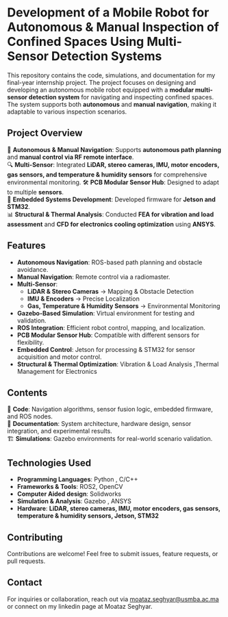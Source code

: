# **Development of a Mobile Robot for Autonomous & Manual Inspection of Confined Spaces Using Multi-Sensor Detection Systems**  

This repository contains the code, simulations, and documentation for my final-year internship project. The project focuses on designing and developing an autonomous mobile robot equipped with a **modular multi-sensor detection system** for navigating and inspecting confined spaces. The system supports both **autonomous** and **manual navigation**, making it adaptable to various inspection scenarios.  

## **Project Overview**  
🚀 **Autonomous & Manual Navigation**: Supports **autonomous path planning** and **manual control via RF remote interface**.  
🔍 **Multi-Sensor**: Integrated **LiDAR, stereo cameras, IMU, motor encoders, gas sensors, and temperature & humidity sensors** for comprehensive environmental monitoring.
🛠 **PCB Modular Sensor Hub**: Designed to adapt to multiple **sensors**.  
🎯 **Embedded Systems Development**: Developed firmware for **Jetson and STM32**.  
📊 **Structural & Thermal Analysis**: Conducted **FEA for vibration and load assessment** and **CFD for electronics cooling optimization** using **ANSYS**.  

## **Features**  
- **Autonomous Navigation**: ROS-based path planning and obstacle avoidance.  
- **Manual Navigation**: Remote control via a radiomaster.  
- **Multi-Sensor**:  
  - **LiDAR & Stereo Cameras** → Mapping & Obstacle Detection  
  - **IMU & Encoders** → Precise Localization  
  - **Gas, Temperature & Humidity Sensors** → Environmental Monitoring  
- **Gazebo-Based Simulation**: Virtual environment for testing and validation.  
- **ROS Integration**: Efficient robot control, mapping, and localization.  
- **PCB Modular Sensor Hub**: Compatible with different sensors for flexibility.  
- **Embedded Control**: Jetson for processing & STM32 for sensor acquisition and motor control.  
- **Structural & Thermal Optimization**: Vibration & Load Analysis ,Thermal Management for Electronics 

## **Contents**  
📂 **Code**: Navigation algorithms, sensor fusion logic, embedded firmware, and ROS nodes.  
📄 **Documentation**: System architecture, hardware design, sensor integration, and experimental results.  
🏗 **Simulations**: Gazebo environments for real-world scenario validation.  

## **Technologies Used**  
- **Programming Languages**: Python , C/C++  
- **Frameworks & Tools**: ROS2, OpenCV
- **Computer Aided design**: Solidworks
- **Simulation & Analysis**: Gazebo , ANSYS 
- **Hardware**: **LiDAR, stereo cameras, IMU, motor encoders, gas sensors, temperature & humidity sensors, Jetson, STM32**  

## **Contributing**  
Contributions are welcome! Feel free to submit issues, feature requests, or pull requests.  

## **Contact**  
For inquiries or collaboration, reach out via moataz.seghyar@usmba.ac.ma or connect on my linkedin page at Moataz Seghyar.  

